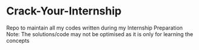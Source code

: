 # Crack-Your-Internship
Repo to maintain all my codes written during my Internship Preparation
Note: The solutions/code may not be optimised as it is only for learning the concepts
